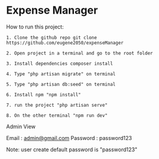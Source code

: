 <h1>Expense Manager</h1>

How to run this project:

    1. Clone the github repo git clone https://github.com/eugene2050/expenseManager

    2. Open project in a terminal and go to the root folder

    3. Install dependencies composer install

    4. Type "php artisan migrate" on terminal

    5. Type "php artisan db:seed" on terminal

    6. Install npm "npm install"

    7. run the project "php artisan serve"

    8. On the other terminal "npm run dev"

Admin View

Email : admin@gmail.com
Password :  password123

Note: user create default password is "password123"

